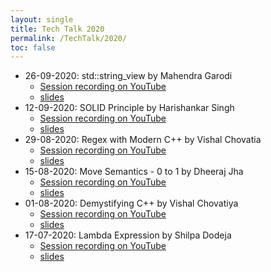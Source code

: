 ```yaml
---
layout: single
title: Tech Talk 2020
permalink: /TechTalk/2020/
toc: false
---
```


- 26-09-2020: std::string_view by Mahendra Garodi
    - [Session recording on YouTube](https://youtu.be/xJ7Y5zdBi8U)
    - [slides](https://github.com/CppIndia-UserGroup/CppIndia-SessionDocuments/tree/master/26-09-2020)
- 12-09-2020: SOLID Principle by Harishankar Singh
    - [Session recording on YouTube](https://youtu.be/fda77bHlOmk)
    - [slides](https://github.com/CppIndia-UserGroup/CppIndia-SessionDocuments/blob/master/12-09-2020)
- 29-08-2020: Regex with Modern C++ by Vishal Chovatia
    - [Session recording on YouTube](https://youtu.be/OXPALxWVbCA)
    - [slides](https://github.com/CppIndia-UserGroup/CppIndia-SessionDocuments/tree/master/29-08-2020)
- 15-08-2020: Move Semantics - 0 to 1 by Dheeraj Jha
    - [Session recording on YouTube](https://youtu.be/QH_9CBKoDTA)
    - [slides](https://github.com/CppIndia-UserGroup/CppIndia-SessionDocuments/tree/master/15-08-2020)
- 01-08-2020: Demystifying C++ by Vishal Chovatiya
    - [Session recording on YouTube](https://youtu.be/Ev65lLpns7I)
    - [slides](https://github.com/CppIndia-UserGroup/CppIndia-SessionDocuments/blob/master/01-08-2020)
- 17-07-2020: Lambda Expression by Shilpa Dodeja
    - [Session recording on YouTube](https://youtu.be/p6nCp-mx3Lk)
    - [slides](https://github.com/CppIndia-UserGroup/CppIndia-SessionDocuments/blob/master/17-07-2020)
